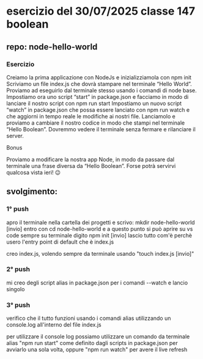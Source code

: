 # esercizio del 30/07/2025 classe 147 boolean

## repo: node-hello-world

### Esercizio

Creiamo la prima applicazione con NodeJs e inizializziamola con npm init
Scriviamo un file index.js che dovrà stampare nel terminale “Hello World”. Proviamo ad eseguirlo dal terminale stesso usando i comandi di node base.
Impostiamo ora uno script “start” in package.json e facciamo in modo di lanciare il nostro script con npm run start
Impostiamo un nuovo script “watch” in package.json che possa essere lanciato con npm run watch e che aggiorni in tempo reale le modifiche ai nostri file. Lanciamolo e proviamo a cambiare il nostro codice in modo che stampi nel terminale “Hello Boolean”. Dovremmo vedere il terminale senza fermare e rilanciare il server.

Bonus

Proviamo a modificare la nostra app Node, in modo da passare dal terminale una frase diversa da “Hello Boolean”. Forse potrà servirvi qualcosa vista ieri! 😉

## svolgimento:

### 1° push

apro il terminale nella cartella dei progetti e scrivo:
mkdir node-hello-world [invio]
entro con cd node-hello-world e a questo punto si può aprire su vs code
sempre su terminale digito npm init [invio]
lascio tutto com'è perchè usero l'entry point di default che è index.js

creo index.js, volendo sempre da terminale usando "touch index.js [invio]"

### 2° push

mi creo degli script alias in package.json per i comandi --watch e lancio singolo

### 3° push

verifico che il tutto funzioni usando i comandi alias utilizzando un console.log all'interno del file index.js

per utilizzare il console log possiamo utilizzare un comando da terminale alias "npm run start" come definito dagli scripts in package.json per avviarlo una sola volta, oppure "npm run watch" per avere il live refresh
